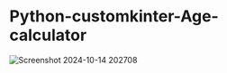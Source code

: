# Python-customkinter-Age-calculator
![Screenshot 2024-10-14 202708](https://github.com/user-attachments/assets/dfc8bd01-3d2d-4153-8957-c54697b7aa45)
